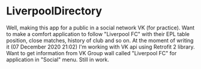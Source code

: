# LiverpoolDirectory

Well, making this app for a public in a social network VK (for practice). 
Want to make a comfort application to follow "Liverpool FC" with their EPL table position, close matches, history of club and so on.
At the moment of writing it (07 December 2020 21:02) I'm working with VK api using Retrofit 2 library. Want to get information from VK Group wall called "Liverpool FC" for application in "Social" menu.
Still in work.
